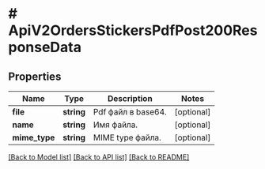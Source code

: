 # # ApiV2OrdersStickersPdfPost200ResponseData

## Properties

Name | Type | Description | Notes
------------ | ------------- | ------------- | -------------
**file** | **string** | Pdf файл в base64. | [optional]
**name** | **string** | Имя файла. | [optional]
**mime_type** | **string** | MIME type файла. | [optional]

[[Back to Model list]](../../README.md#models) [[Back to API list]](../../README.md#endpoints) [[Back to README]](../../README.md)
